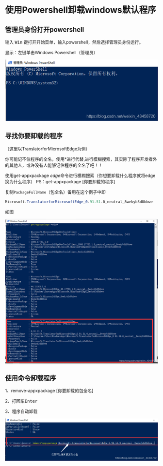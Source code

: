 # 使用Powershell卸载windows默认程序

## 管理员身份打开powershell
输入 <kbd>Win</kbd> 键打开开始菜单，输入powershell，然后选择管理员身份运行。

显示：左键单击Windows Powershell（管理员）

![在这里插入图片描述](使用Powershell卸载windows默认程序.assets/80054742bcc0565a573a881abcb26d63.png)

## 寻找你要卸载的程序

（这里以TranslatorforMicrosoftEdge为例）

你可能记不住程序的全名，使用*进行代替,进行模糊搜索，其实除了程序开发者外的其他人，或许没有人能够记住程序的全名了吧！！

使用get-appxpackage *edge*命令进行模糊搜索（你想要卸载什么程序就将edge换为什么程序）
PS：get-appxpackage [你要卸载的程序]


复制`PackageFullName`（包全名）备用在这个例子中即

```powershell
Microsoft.TranslatorforMicrosoftEdge_0.91.51.0_neutral_8wekyb3d8bbwe
```

如图

![在这里插入图片描述](使用Powershell卸载windows默认程序.assets/40859f303a618f976f92b1085d20336a.png)

## 使用命令卸载程序

1、remove-appxpackage [你要卸载的包全名]

2、打回车<kbd>Enter</kbd>

3、程序自动卸载

![在这里插入图片描述](使用Powershell卸载windows默认程序.assets/db5fe1aa108cafee4ea766fb544f8b3c.png)